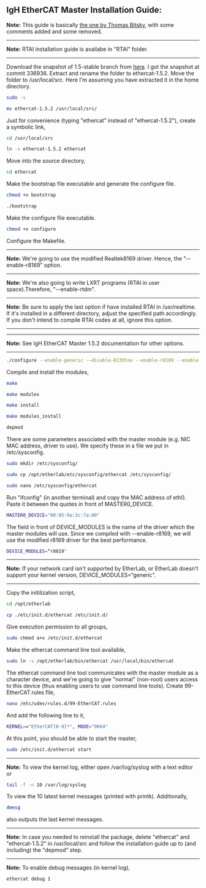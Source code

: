 ## IgH EtherCAT Master Installation Guide:   
**Note:** This guide is basically [the one by Thomas Bitsky](http://lists.etherlab.org/pipermail/etherlab-users/2015/002820.html), with some comments added and some removed.  
___
**Note:** RTAI installation guide is availabe in "RTAI" folder.
___
Download the snapshot of 1.5-stable branch from [here](https://sourceforge.net/p/etherlabmaster/code/ci/stable-1.5/tree/). I got the snapshot at commit 336936.
Extract and rename the folder to ethercat-1.5.2.
Move the folder to /usr/local/src. Here I'm assuming you have extracted it in the home directory.
```bash
sudo -s
```
```bash
mv ethercat-1.5.2 /usr/local/src/
```
Just for convenience (typing "ethercat" instead of "ethercat-1.5.2"), create a symbolic link,
```bash
cd /usr/local/src
```
```bash
ln -s ethercat-1.5.2 ethercat
```
Move into the source directory,
```bash
cd ethercat
```
Make the bootstrap file executable and generate the configure file.
```bash
chmod +x bootstrap
```
```bash
./bootstrap
```
Make the configure file executable.
```bash
chmod +x configure
```
Configure the Makefile.
___
**Note:** We're going to use the modified Realtek8169 driver. Hence, the "--enable-r8169" option.   
___
**Note:** We're also going to write LXRT programs (RTAI in user space).Therefore, "--enable-rtdm".  
___
**Note:** Be sure to apply the last option if have installed RTAI in /usr/realtime. If it's installed in a different directory, adjust the specified path accordingly. If you don't intend to compile RTAI codes at all, ignore this option.   
___
___
**Note:** See IgH EtherCAT Master 1.5.2 documentation for other options.
___
```bash
./configure --enable-generic -–disable-8139too --enable-r8169 --enable-cycles --enable-rtdm --with-rtai-dir=/usr/realtime
```
Compile and install the modules,  
```bash
make
```
```bash
make modules
```
```bash
make install
```
```bash
make modules_install
```
```bash
depmod
```
There are some parameters associated with the master module (e.g. NIC MAC address, driver to use). We specify these in a file we put in /etc/sysconfig. 
```bash
sudo mkdir /etc/sysconfig/
```
```bash
sudo cp /opt/etherlab/etc/sysconfig/ethercat /etc/sysconfig/
```
```bash
sudo nano /etc/sysconfig/ethercat
```
Run "ifconfig" (in another terminal) and copy the MAC address of eth0. Paste it between the quotes in front of MASTER0_DEVICE.  
```bash
MASTER0_DEVICE="00:05:9a:3c:7a:00"
```
The field in front of DEVICE_MODULES is the name of the driver which the master modules will use. Since we compiled with --enable-r8169, we will use the modified r8169 driver for the best performance. 
```bash
DEVICE_MODULES=“r8619"
```
___
**Note:** If your network card isn't supported by EtherLab, or EtherLab doesn't support your kernel version, DEVICE_MODULES=“generic".  
___
Copy the initilization script,
```bash
cd /opt/etherlab
```
```bash
cp ./etc/init.d/ethercat /etc/init.d/
```
Give execution permission to all groups,
```bash
sudo chmod a+x /etc/init.d/ethercat
```
Make the ethercat command line tool available,
```bash
sudo ln -s /opt/etherlab/bin/ethercat /usr/local/bin/ethercat
```
The ethercat command line tool communicates with the master module as a character device, and we're going to give "normal" (non-root) users access to this device (thus enabling users to use command line tools).
Create 99-EtherCAT.rules file,
```bash
nano /etc/udev/rules.d/99-EtherCAT.rules
```
And add the following line to it,
```bash
KERNEL=="EtherCAT[0-9]*", MODE="0664"
```
At this point, you should be able to start the master,
```bash
sudo /etc/init.d/ethercat start
```
___
**Note:** To view the kernel log, either open /var/log/syslog with a text editor or
```bash
tail -f -n 10 /var/log/syslog
```
To view the 10 latest kernel messages (printed with printk). Additionally,
```bash
dmesg
```
also outputs the last kernel messages.
___
**Note:** In case you needed to reinstall the package, delete "ethercat" and "ethercat-1.5.2" in /usr/local/src and follow the installation guide up to (and including) the "depmod" step. 
___
**Note:** To enable debug messages (in kernel log),
```bash
ethercat debug 1
```








